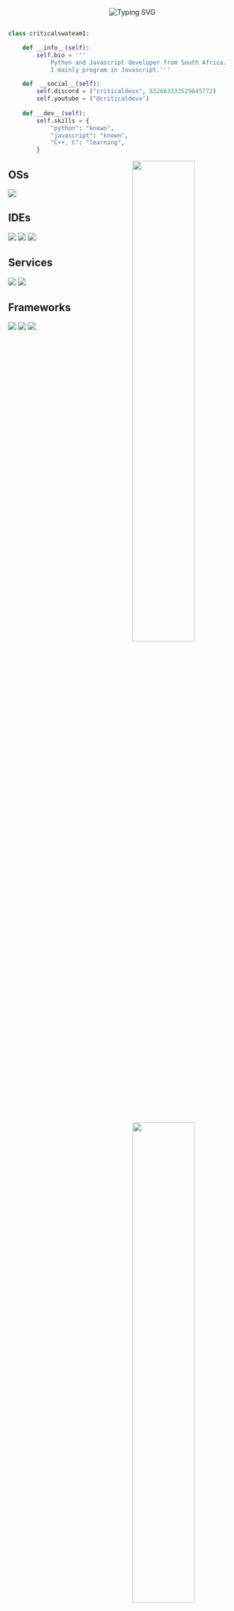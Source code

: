 <p align="center">
<img src="https://readme-typing-svg.demolab.com?font=Fira+Code&pause=1000&width=435&lines=Wassup!+Im+Caeden+Rajoo;I+own+a+development+company.;https%3A%2F%2Fdevelopertech.co.za](https://readme-typing-svg.demolab.com?font=&pause=1000&width=435&lines=Hello!+I+am+Caeden.;nebulalab.xyz;Looking+to+collaborate%3F+;Mail+me+at%3A+caedenrajoo%40duck.com" alt="Typing SVG" /></a>

```python

class criticalswateam1:

    def __info__(self):
        self.bio = '''
            Python and Javascript developer from South Africa.
            I mainly program in Javascript.'''

    def  __social__(self):
        self.discord = ("criticaldevx", 832663333529845772)
        self.youtube = ("@criticaldevx")
    
    def __dev__(self):
        self.skills = {
            "python": "known",
            "javascript": "known",
            "C++, C": "learning",
        } 
```
<img width="50%" align="right" src="https://github-readme-stats.vercel.app/api?username=caedencode&count_private=true&include_all_commits=true&show_icons=true&theme=midnight-purple&icon_color=fff&hide_border=true">
<img width="50%" align="right" src="https://github-readme-stats.vercel.app/api/top-langs?username=caedencode&theme=midnight-purple&layout=compact&hide_border=true&langs_count=10&exclude_repo=mcp1.8.9op">
<img width="50%" align="right" src="https://github-readme-streak-stats.herokuapp.com/?user=caedencode&theme=midnight-purple&hide_border=true">

## OSs
![](https://img.shields.io/badge/Windows-0078D6?style=for-the-badge&logo=windows&logoColor=white)

## IDEs
![](https://img.shields.io/badge/VS_Code-0078D4?style=for-the-badge&logo=visual%20studio%20code&logoColor=white)
![](https://img.shields.io/badge/IntelliJ_IDEA-000000.svg?style=for-the-badge&logo=intellij-idea&logoColor=white)
![](https://img.shields.io/badge/Pycharm-000000.svg?style=for-the-badge&logo=pycharm&logoColor=white)

## Services
![](https://img.shields.io/badge/Render-339933?style=for-the-badge&logo=render&logoColor=white)
![](https://img.shields.io/badge/Github%20copilot-061f47?style=for-the-badge&logo=Github&logoColor=white)

## Frameworks
![](https://img.shields.io/badge/gradle-02303A?style=for-the-badge&logo=gradle&logoColor=white)
![](https://img.shields.io/badge/npm-CB3837?style=for-the-badge&logo=npm&logoColor=white)
![](https://img.shields.io/badge/Node.js-339933?style=for-the-badge&logo=nodedotjs&logoColor=white)
